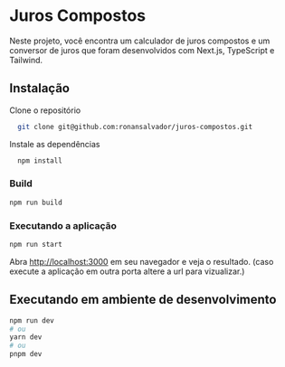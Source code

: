 # Juros Compostos

Neste projeto, você encontra um calculador de juros compostos e um conversor de juros que foram desenvolvidos com Next.js, TypeScript e Tailwind.

## Instalação

Clone o repositório

```bash
  git clone git@github.com:ronansalvador/juros-compostos.git
```

Instale as dependências

```bash
  npm install
```

### Build

```bash
npm run build
``` 

### Executando a aplicação

```bash
npm run start
``` 

Abra [http://localhost:3000](http://localhost:3000) em seu navegador e veja o resultado. (caso execute a aplicação em outra porta altere a url para vizualizar.)


## Executando em ambiente de desenvolvimento
```bash
npm run dev
# ou
yarn dev
# ou
pnpm dev
```